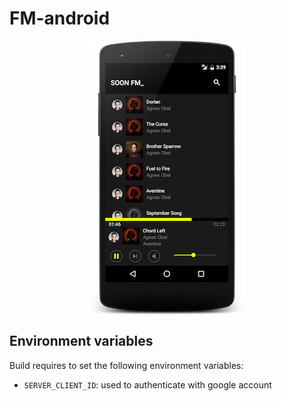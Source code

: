 # FM-android

<p align="center">
    <img src="img/screen.png" align="center" />
</p>

## Environment variables

Build requires to set the following environment variables:

- `SERVER_CLIENT_ID`: used to authenticate with google account
